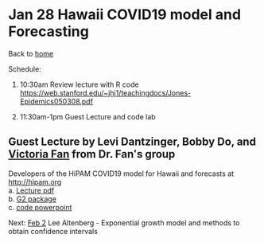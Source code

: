 # Jan 28 Hawaii COVID19 model and Forecasting  

Back to [home](..)  

Schedule:

1. 10:30am Review lecture with R code <https://web.stanford.edu/~jhj1/teachingdocs/Jones-Epidemics050308.pdf>

2. 11:30am-1pm Guest Lecture and code lab

## Guest Lecture by Levi Dantzinger, Bobby Do, and [Victoria Fan](https://www.hawaii.edu/aging/phac/victoria-fan/) from Dr. Fanʻs group  
Developers of the HiPAM COVID19 model for Hawaii and forecasts at http://hipam.org   
  a. [Lecture pdf](./COVID-19_Models_Presentation.pdf)  
  b. [G2 package](./G2_Daily)  
  c. [code powerpoint](./Code_overview.pptx)  

Next: [Feb 2](./Feb_2) Lee Altenberg - Exponential growth model and methods to obtain confidence intervals  
